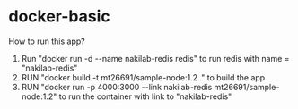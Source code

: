 # docker-basic
How to run this app?
1. Run "docker run -d --name nakilab-redis redis" to run redis with name = "nakilab-redis"
2. RUN "docker build -t mt26691/sample-node:1.2 ." to build the app
3. RUN "docker run -p 4000:3000 --link nakilab-redis mt26691/sample-node:1.2" to run the container with link to "nakilab-redis"
